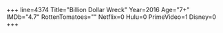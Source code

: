 +++
line=4374
Title="Billion Dollar Wreck"
Year=2016
Age="7+"
IMDb="4.7"
RottenTomatoes=""
Netflix=0
Hulu=0
PrimeVideo=1
Disney=0
+++

